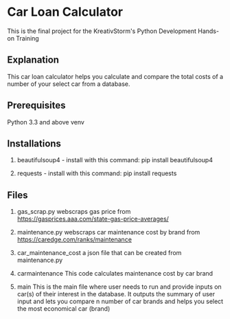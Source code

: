 # Car Loan Calculator

This is the final project for the KreativStorm's Python Development Hands-on Training

## Explanation

This car loan calculator helps you calculate and compare the total costs of a number of your select car from a database.

## Prerequisites
Python 3.3 and above
venv

## Installations
1. beautifulsoup4 - install with this command:
    pip install beautifulsoup4

2. requests - install with this command:
    pip install requests

## Files
1. gas_scrap.py
webscraps gas price from https://gasprices.aaa.com/state-gas-price-averages/

2. maintenance.py
webscraps car maintenance cost by brand from https://caredge.com/ranks/maintenance

3. car_maintenance_cost
a json file that can be created from maintenance.py

4. carmaintenance
This code calculates maintenance cost by car brand

5. main
This is the main file where user needs to run and provide inputs on car(s) of their interest in the database. It outputs the summary of user input and lets you compare n number of car brands and helps you select the most economical car (brand)



